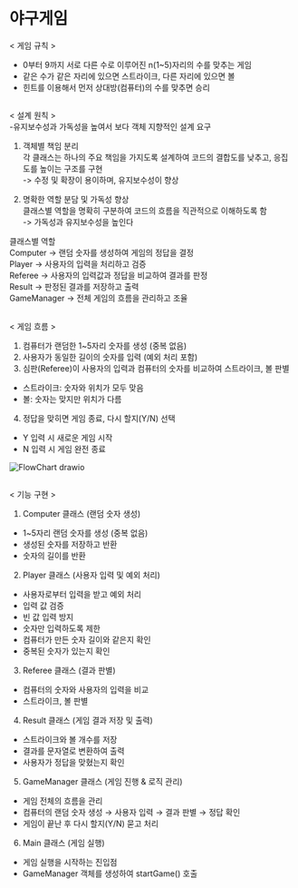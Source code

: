 # 야구게임

< 게임 규칙 >
- 0부터 9까지 서로 다른 수로 이루어진 n(1~5)자리의 수를 맞추는 게임 
- 같은 수가 같은 자리에 있으면 스트라이크, 다른 자리에 있으면 볼
- 힌트를 이용해서 먼저 상대방(컴퓨터)의 수를 맞추면 승리 

##
< 설계 원칙 > <br>
-유지보수성과 가독성을 높여서 보다 객체 지향적인 설계 요구

1. 객체별 책임 분리<br>
각 클래스는 하나의 주요 책임을 가지도록 설계하여 코드의 결합도를 낮추고, 응집도를 높이는 구조를 구현<br>
-> 수정 및 확장이 용이하며, 유지보수성이 향상<br>

3. 명확한 역할 분담 및 가독성 향상<br>
클래스별 역할을 명확히 구분하여 코드의 흐름을 직관적으로 이해하도록 함<br>
-> 가독성과 유지보수성을 높인다<br>

클래스별 역할  <br>
Computer → 랜덤 숫자를 생성하여 게임의 정답을 결정<br>
Player → 사용자의 입력을 처리하고 검증<br>
Referee → 사용자의 입력값과 정답을 비교하여 결과를 판정<br>
Result → 판정된 결과를 저장하고 출력<br>
GameManager → 전체 게임의 흐름을 관리하고 조율<br>



##
< 게임 흐름 >
1. 컴퓨터가 랜덤한 1~5자리 숫자를 생성 (중복 없음)
2. 사용자가 동일한 길이의 숫자를 입력 (예외 처리 포함)
3. 심판(Referee)이 사용자의 입력과 컴퓨터의 숫자를 비교하여 스트라이크, 볼 판별
  - 스트라이크: 숫자와 위치가 모두 맞음
  - 볼: 숫자는 맞지만 위치가 다름
4. 정답을 맞히면 게임 종료, 다시 할지(Y/N) 선택
  - Y 입력 시 새로운 게임 시작
  - N 입력 시 게임 완전 종료
  
![FlowChart drawio](https://github.com/user-attachments/assets/f30e847a-fd6e-487c-8b1c-4e0e8c829e95)


##
< 기능 구현 >
1. Computer 클래스 (랜덤 숫자 생성)
  - 1~5자리 랜덤 숫자를 생성 (중복 없음)
  - 생성된 숫자를 저장하고 반환
  - 숫자의 길이를 반환

2. Player 클래스 (사용자 입력 및 예외 처리)
  - 사용자로부터 입력을 받고 예외 처리
  - 입력 값 검증
  - 빈 값 입력 방지
  - 숫자만 입력하도록 제한
  - 컴퓨터가 만든 숫자 길이와 같은지 확인
  - 중복된 숫자가 있는지 확인

3. Referee 클래스 (결과 판별)
  - 컴퓨터의 숫자와 사용자의 입력을 비교
  - 스트라이크, 볼 판별

4. Result 클래스 (게임 결과 저장 및 출력)
  - 스트라이크와 볼 개수를 저장
  - 결과를 문자열로 변환하여 출력 
  - 사용자가 정답을 맞혔는지 확인

5. GameManager 클래스 (게임 진행 & 로직 관리)
  - 게임 전체의 흐름을 관리
  - 컴퓨터의 랜덤 숫자 생성 → 사용자 입력 → 결과 판별 → 정답 확인
  - 게임이 끝난 후 다시 할지(Y/N) 묻고 처리

6. Main 클래스 (게임 실행)
  - 게임 실행을 시작하는 진입점
  - GameManager 객체를 생성하여 startGame() 호출











